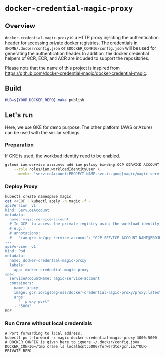 # `docker-credential-magic-proxy`

## Overview

`docker-credential-magic-proxy` is a HTTP proxy injecting the authentication header for accessing private docker registries.
The credentials in `$HOME/.docker/config.json` or `$DOCKER_CONFIG/config.json` will be used for generating the authentication header.
In addition, the docker credential helpers of GCR, ECR, and ACR are included to support the repositories.

Please note that the name of this project is inspired from https://github.com/docker-credential-magic/docker-credential-magic.

## Build

```bash
HUB=${YOUR_DOCKER_REPO} make publish
```

## Let's run

Here, we use GKE for demo purpose. The other platform (AWS or Azure) can be used with the similar settings.

### Preparation

If GKE is used, the workload identity need to be enabled.

```bash
gcloud iam service-accounts add-iam-policy-binding GCP-SERVICE-ACCOUNT-NAME@PROJECT-NAME.iam.gserviceaccount.com \
    --role roles/iam.workloadIdentityUser \
    --member "serviceAccount:PROJECT-NAME.svc.id.goog[magic/magic-service-account]"
```

### Deploy Proxy

```bash
kubectl create namespace magic
cat <<EOF | kubectl apply -n magic -f -
apiVersion: v1
kind: ServiceAccount
metadata:
  name: magic-service-account
  # In GCP, to access the private registry using the workload identity, service account need to be set up.
  # e.g.)
  # annotations:
  #   "iam.gke.io/gcp-service-account": "GCP-SERVICE-ACCOUNT-NAME@PROJECT-NAME.iam.gserviceaccount.com"
---
apiVersion: v1
kind: Pod
metadata:
  name: docker-credential-magic-proxy
  labels:
    app: docker-credential-magic-proxy
spec:
  serviceAccountName: magic-service-account
  containers:
  - name: proxy
    image: gcr.io/igsong-oss/docker-credential-magic-proxy/proxy:latest
    args:
    - "--proxy-port"
    - "5000"
EOF
```

### Run Crane without local credentials

```
# Port forwarding to local address.
kubectl port-forward -n magic docker-credential-magic-proxy 5000:5000
# DOCKER_CONFIG is given here to ignore ~/.docker/config.json
DOCKER_CONFIG=/tmp crane ls localhost:5000/forwardto/gcr.io/YOUR-PRIVATE-REPO
```
